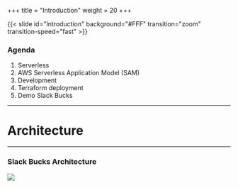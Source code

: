 +++
title = "Introduction"
weight = 20
+++

{{< slide id="Introduction" background="#FFF" transition="zoom" transition-speed="fast" >}}

### Agenda

1. Serverless
2. AWS Serverless Application Model (SAM)
3. Development
4. Terraform deployment
5. Demo Slack Bucks 

---

# Architecture

---

### Slack Bucks Architecture

![](/dfw-hashi/images/arch.png)
